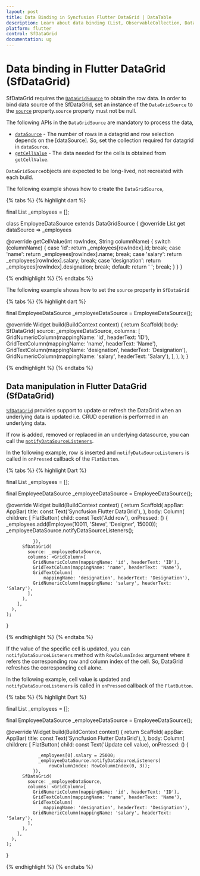```yaml
---
layout: post
title: Data Binding in Syncfusion Flutter DataGrid | DataTable
description: Learn about data binding (List, ObservableCollection, DataTable and so on) support in Syncfusion Flutter DataGrid.
platform: flutter
control: SfDataGrid
documentation: ug
---
```


# Data binding in Flutter DataGrid (SfDataGrid)

SfDataGrid requires the [`DataGridSource`](https://pub.dev/documentation/syncfusion_flutter_datagrid/latest/datagrid/DataGridSource-class.html) to obtain the row data. In order to bind data source of the SfDataGrid, set an instance of the `DataGridSource` to the [`source`](https://pub.dev/documentation/syncfusion_flutter_datagrid/latest/datagrid/SfDataGrid/source.html) property.`source` property must not be null.

 The following APIs in the `DataGridSource` are mandatory to process the data,

 * [`dataSource`](https://pub.dev/documentation/syncfusion_flutter_datagrid/latest/datagrid/DataGridSource/dataSource.html) - The number of rows in a datagrid and row selection depends
 on the [dataSource]. So, set the collection required for datagrid in
`dataSource`.
* [`getCellValue`](https://pub.dev/documentation/syncfusion_flutter_charts/latest/charts/LegendRenderArgs/pointIndex.html) - The data needed for the cells is obtained from
`getCellValue`.

`DataGridSource`objects are expected to be long-lived, not recreated with each build.

The following example shows how to create the `DataGridSource`,

{% tabs %}
{% highlight dart %} 

final List<Employee> _employees = <Employee>[];

class EmployeeDataSource extends DataGridSource {
  @override
  List<Object> get dataSource => _employees
  
  @override
  getCellValue(int rowIndex, String columnName) {
    switch (columnName) {
      case 'id':
        return _employees[rowIndex].id;
        break;
      case 'name':
        return _employees[rowIndex].name;
        break;
      case 'salary':
        return _employees[rowIndex].salary;
        break;
      case 'designation':
        return _employees[rowIndex].designation;
        break;
      default:
        return ' ';
        break;
    }
  }
}

{% endhighlight %}
{% endtabs %}

The following example shows how to set the `source` property in `SfDataGrid`

{% tabs %}
{% highlight dart %}

final EmployeeDataSource _employeeDataSource = EmployeeDataSource();
  
@override
Widget build(BuildContext context) {
  return Scaffold(
    body: SfDataGrid(
      source: _employeeDataSource,
      columns: [
        GridNumericColumn(mappingName: 'id', headerText: 'ID'),
        GridTextColumn(mappingName: 'name', headerText: 'Name'),
        GridTextColumn(mappingName: 'designation', headerText: 'Designation'),
        GridNumericColumn(mappingName: 'salary', headerText: 'Salary'),
      ],
    ),
  );
}

{% endhighlight %}
{% endtabs %}

## Data manipulation in Flutter DataGrid (SfDataGrid)

[`SfDataGrid`](https://pub.dev/documentation/syncfusion_flutter_datagrid/latest/datagrid/SfDataGrid-class.html) provides support to update or refresh the DataGrid when an underlying data is updated i.e. CRUD operation is performed in an underlying data.

If row is added, removed or replaced in an underlying datasource, you can call the [`notifyDataSourceListeners`](https://pub.dev/documentation/syncfusion_flutter_datagrid/latest/datagrid/DataGridController/notifyDataSourceListeners.html). 

In the following example, row is inserted and `notifyDataSourceListeners` is called in `onPressed` callback of the `FlatButton`.

{% tabs %}
{% highlight Dart %} 
        
final List<Employee> _employees = <Employee>[];

final EmployeeDataSource _employeeDataSource = EmployeeDataSource();

@override
Widget build(BuildContext context) {
    return Scaffold(
      appBar: AppBar(
        title: const Text('Syncfusion Flutter DataGrid'),
      ),
      body: Column(
        children: [
          FlatButton(
              child: const Text('Add row'),
              onPressed: () {
                                _employees.add(Employee(10011, 'Steve', 'Designer', 15000));
                _employeeDataSource.notifyDataSourceListeners();

              }),
          SfDataGrid(
            source: _employeeDataSource,
            columns: <GridColumn>[
              GridNumericColumn(mappingName: 'id', headerText: 'ID'),
              GridTextColumn(mappingName: 'name', headerText: 'Name'),
              GridTextColumn(
                  mappingName: 'designation', headerText: 'Designation'),
              GridNumericColumn(mappingName: 'salary', headerText: 'Salary'),
            ],
          ),
        ],
      ),
    );
  }

{% endhighlight %}
{% endtabs %}

If the value of the specific cell is updated, you can `notifyDataSourceListeners` method with `RowColumnIndex` argument where it refers the corresponding row and column index of the cell. 
So, DataGrid refreshes the corresponding cell alone.

In the following example, cell value is updated and `notifyDataSourceListeners` is called in `onPressed` callback of the `FlatButton`.

{% tabs %}
{% highlight Dart %} 

final List<Employee> _employees = <Employee>[];

final EmployeeDataSource _employeeDataSource = EmployeeDataSource();

@override
Widget build(BuildContext context) {
  return Scaffold(
    appBar: AppBar(
      title: const Text('Syncfusion Flutter DataGrid'),
    ),
    body: Column(
      children: [
        FlatButton(
          child: const Text('Update cell value),
              onPressed: () {

                _employees[0].salary = 25000;
                _employeeDataSource.notifyDataSourceListeners(
                    rowColumnIndex: RowColumnIndex(0, 3));
              }),
          SfDataGrid(
            source: _employeeDataSource,
            columns: <GridColumn>[
              GridNumericColumn(mappingName: 'id', headerText: 'ID'),
              GridTextColumn(mappingName: 'name', headerText: 'Name'),
              GridTextColumn(
                  mappingName: 'designation', headerText: 'Designation'),
              GridNumericColumn(mappingName: 'salary', headerText: 'Salary'),
            ],
          ),
        ],
      ),
    );
  }

{% endhighlight %}
{% endtabs %}
